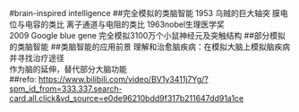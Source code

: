 #brain-inspired intelligence
##完全模拟的类脑智能
1953 乌贼的巨大轴突 膜电位与电容的类比 离子通道与电阻的类比 1963nobel生理医学奖  
2009 Google blue gene 完全模拟3100万个小鼠神经元及突触结构 
##部分模拟的类脑智能
##类脑智能的应用前景
理解和治愈脑疾病：在模拟大脑上模拟脑疾病并寻找治疗途径  
作为脑的延伸，替代部分大脑功能  
##refo:
https://www.bilibili.com/video/BV1y3411j7Yg/?spm_id_from=333.337.search-card.all.click&vd_source=e0de96210bdd9f317b211647dd91a1ce
